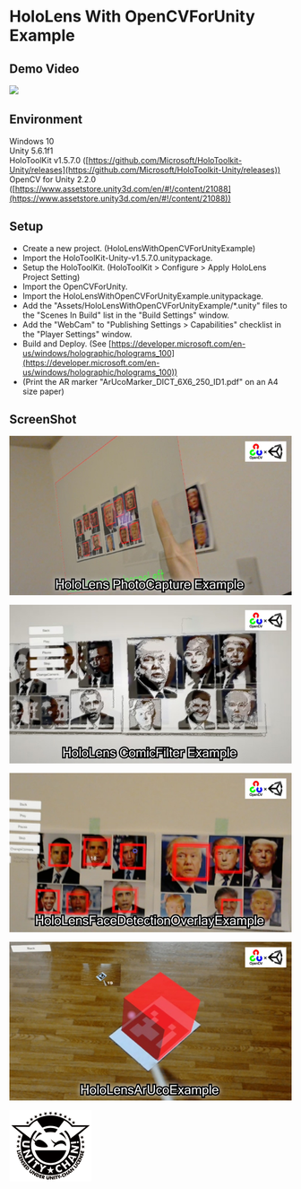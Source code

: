 HoloLens With OpenCVForUnity Example
====================

Demo Video
-----
[![](http://img.youtube.com/vi/SdzsedkTpCI/0.jpg)](https://youtu.be/SdzsedkTpCI)


Environment
-----
Windows 10  
Unity 5.6.1f1  
HoloToolKit v1.5.7.0 ([https://github.com/Microsoft/HoloToolkit-Unity/releases](https://github.com/Microsoft/HoloToolkit-Unity/releases))  
OpenCV for Unity 2.2.0 ([https://www.assetstore.unity3d.com/en/#!/content/21088](https://www.assetstore.unity3d.com/en/#!/content/21088))  


Setup
-----
* Create a new project. (HoloLensWithOpenCVForUnityExample)
* Import the HoloToolKit-Unity-v1.5.7.0.unitypackage.
* Setup the HoloToolKit. (HoloToolKit > Configure > Apply HoloLens Project Setting)
* Import the OpenCVForUnity.
* Import the HoloLensWithOpenCVForUnityExample.unitypackage.
* Add the "Assets/HoloLensWithOpenCVForUnityExample/*.unity" files to the "Scenes In Build" list in the "Build Settings" window.
* Add the "WebCam" to "Publishing Settings > Capabilities" checklist in the "Player Settings" window.
* Build and Deploy. (See [https://developer.microsoft.com/en-us/windows/holographic/holograms_100](https://developer.microsoft.com/en-us/windows/holographic/holograms_100))
*  (Print the AR marker "ArUcoMarker_DICT_6X6_250_ID1.pdf" on an A4 size paper)

ScreenShot
-----
![screenshot01.jpg](screenshot01.jpg) 

![screenshot02.jpg](screenshot02.jpg) 

![screenshot03.jpg](screenshot03.jpg) 

![screenshot04.jpg](screenshot04.jpg) 



![Light_Frame.png](Light_Frame.png)


